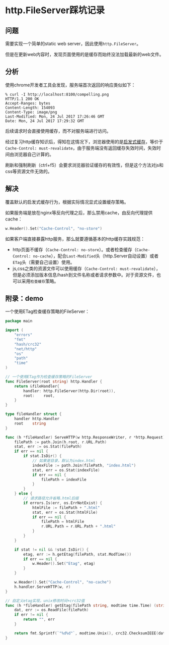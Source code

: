 # http.FileServer踩坑记录

## 问题

需要实现一个简单的static web server，因此使用`http.FileServer`。

但是在更新web内容时，发现页面使用的是缓存而始终没法加载最新的web文件。

## 分析

使用chrome开发者工具会发现，服务端首次返回的响应类似如下：

```
% curl -I http://localhost:8100/compelling.png
HTTP/1.1 200 OK
Accept-Ranges: bytes
Content-Length: 154093
Content-Type: image/png
Last-Modified: Mon, 24 Jul 2017 17:26:46 GMT
Date: Mon, 24 Jul 2017 17:29:32 GMT
```

后续请求时会直接使用缓存，而不对服务端进行访问。

经过复习http缓存知识后，得知在这情况下，浏览器使用的是[启发式缓存](https://developer.mozilla.org/en-US/docs/Web/HTTP/Caching#heuristic_caching)，等价于`Cache-Control: must-revalidate`，由于服务端没有返回缓存失效时间，失效时间由浏览器自己计算的。

刷新和强制刷新（ctrl+f5）会要求浏览器验证缓存的有效性，但是这个方法对js和css等资源文件无效的。

## 解决

覆盖默认的启发式缓存行为，根据实际情况显式设置缓存策略。

如果服务端是放在nginx等反向代理之后，那么禁用cache，由反向代理提供cache：

```go
w.Header().Set("Cache-Control", "no-store")
```

如果客户端直接暴露http服务，那么就要遵循基本的http缓存实践规范：

- http页面不缓存（`Cache-Control: no-store`）。或者检查缓存（`Cache-Control: no-cache`），配合`Last-Modified`头（http.Server自动设置）或者`ETag`头（需要自己设置）使用。
- js,css之类的资源文件可以使用缓存（`Cache-Control: must-revalidate`），但是必须添加版本信息/hash到文件名称或者请求参数中。对于资源文件，也可以采用`检查缓存`策略。

## 附录：demo

一个使用ETag检查缓存策略的FileServer：

```go
package main

import (
	"errors"
	"fmt"
	"hash/crc32"
	"net/http"
	"os"
	"path"
	"time"
)

// 一个使用ETag作为检查缓存策略的FileServer
func FileServer(root string) http.Handler {
	return &fileHandler{
		handler: http.FileServer(http.Dir(root)),
		root:    root,
	}
}

type fileHandler struct {
	handler http.Handler
	root    string
}

func (h *fileHandler) ServeHTTP(w http.ResponseWriter, r *http.Request) {
	filePath := path.Join(h.root, r.URL.Path)
	stat, err := os.Stat(filePath)
	if err == nil {
		if stat.IsDir() {
			// 如果是目录，默认为index.html
			indexFile := path.Join(filePath, "index.html")
			stat, err = os.Stat(indexFile)
			if err == nil {
				filePath = indexFile
			}
		}
	} else {
		// 请求路径允许省略.html后缀
		if errors.Is(err, os.ErrNotExist) {
			htmlFile := filePath + ".html"
			stat, err = os.Stat(htmlFile)
			if err == nil {
				filePath = htmlFile
				r.URL.Path = r.URL.Path + ".html"
			}
		}
	}

	if stat != nil && !stat.IsDir() {
		etag, err := h.getEtag(filePath, stat.ModTime())
		if err == nil {
			w.Header().Set("Etag", etag)
		}
	}

	w.Header().Set("Cache-Control", "no-cache")
	h.handler.ServeHTTP(w, r)
}

// 自定义etag实现，unix修改时间+crc32值
func (h *fileHandler) getEtag(filePath string, modtime time.Time) (string, error) {
	dat, err := os.ReadFile(filePath)
	if err != nil {
		return "", err
	}

	return fmt.Sprintf(`"%d%d"`, modtime.Unix(), crc32.ChecksumIEEE(dat)), nil
}
```